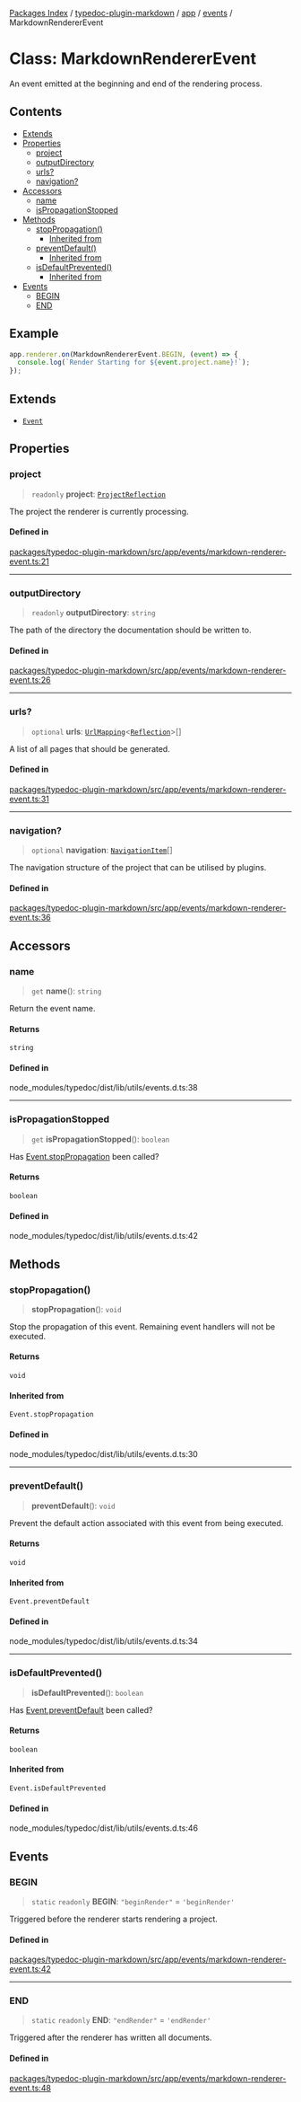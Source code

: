 [Packages Index](../../../../../README.md) / [typedoc-plugin-markdown](../../../../README.md) / [app](../../../README.md) / [events](../README.md) / MarkdownRendererEvent

# Class: MarkdownRendererEvent

An event emitted at the beginning and end of the rendering process.

## Contents

* [Extends](#extends)
* [Properties](#properties)
  * [project](#project)
  * [outputDirectory](#outputdirectory)
  * [urls?](#urls)
  * [navigation?](#navigation)
* [Accessors](#accessors)
  * [name](#name)
  * [isPropagationStopped](#ispropagationstopped)
* [Methods](#methods)
  * [stopPropagation()](#stoppropagation)
    * [Inherited from](#inherited-from)
  * [preventDefault()](#preventdefault)
    * [Inherited from](#inherited-from-1)
  * [isDefaultPrevented()](#isdefaultprevented)
    * [Inherited from](#inherited-from-2)
* [Events](#events)
  * [BEGIN](#begin)
  * [END](#end)

## Example

```ts
app.renderer.on(MarkdownRendererEvent.BEGIN, (event) => {
  console.log(`Render Starting for ${event.project.name}!`);
});
```

## Extends

* [`Event`](https://typedoc.org/api/classes/Event.html)

## Properties

### project

> `readonly` **project**: [`ProjectReflection`](https://typedoc.org/api/classes/Models.ProjectReflection.html)

The project the renderer is currently processing.

#### Defined in

[packages/typedoc-plugin-markdown/src/app/events/markdown-renderer-event.ts:21](https://github.com/typedoc2md/typedoc-plugin-markdown/blob/6040ac7ed52761100f65c71074bb38fe47f3aa71/packages/typedoc-plugin-markdown/src/app/events/markdown-renderer-event.ts#L21)

***

### outputDirectory

> `readonly` **outputDirectory**: `string`

The path of the directory the documentation should be written to.

#### Defined in

[packages/typedoc-plugin-markdown/src/app/events/markdown-renderer-event.ts:26](https://github.com/typedoc2md/typedoc-plugin-markdown/blob/6040ac7ed52761100f65c71074bb38fe47f3aa71/packages/typedoc-plugin-markdown/src/app/events/markdown-renderer-event.ts#L26)

***

### urls?

> `optional` **urls**: [`UrlMapping`](../../../../theme/namespaces/types/interfaces/UrlMapping.md)\<[`Reflection`](https://typedoc.org/api/classes/Models.Reflection.html)>\[]

A list of all pages that should be generated.

#### Defined in

[packages/typedoc-plugin-markdown/src/app/events/markdown-renderer-event.ts:31](https://github.com/typedoc2md/typedoc-plugin-markdown/blob/6040ac7ed52761100f65c71074bb38fe47f3aa71/packages/typedoc-plugin-markdown/src/app/events/markdown-renderer-event.ts#L31)

***

### navigation?

> `optional` **navigation**: [`NavigationItem`](../../../../theme/namespaces/types/interfaces/NavigationItem.md)\[]

The navigation structure of the project that can be utilised by plugins.

#### Defined in

[packages/typedoc-plugin-markdown/src/app/events/markdown-renderer-event.ts:36](https://github.com/typedoc2md/typedoc-plugin-markdown/blob/6040ac7ed52761100f65c71074bb38fe47f3aa71/packages/typedoc-plugin-markdown/src/app/events/markdown-renderer-event.ts#L36)

## Accessors

### name

> `get` **name**(): `string`

Return the event name.

#### Returns

`string`

#### Defined in

node\_modules/typedoc/dist/lib/utils/events.d.ts:38

***

### isPropagationStopped

> `get` **isPropagationStopped**(): `boolean`

Has [Event.stopPropagation](MarkdownPageEvent.md#stoppropagation) been called?

#### Returns

`boolean`

#### Defined in

node\_modules/typedoc/dist/lib/utils/events.d.ts:42

## Methods

### stopPropagation()

> **stopPropagation**(): `void`

Stop the propagation of this event. Remaining event handlers will not be executed.

#### Returns

`void`

#### Inherited from

`Event.stopPropagation`

#### Defined in

node\_modules/typedoc/dist/lib/utils/events.d.ts:30

***

### preventDefault()

> **preventDefault**(): `void`

Prevent the default action associated with this event from being executed.

#### Returns

`void`

#### Inherited from

`Event.preventDefault`

#### Defined in

node\_modules/typedoc/dist/lib/utils/events.d.ts:34

***

### isDefaultPrevented()

> **isDefaultPrevented**(): `boolean`

Has [Event.preventDefault](MarkdownPageEvent.md#preventdefault) been called?

#### Returns

`boolean`

#### Inherited from

`Event.isDefaultPrevented`

#### Defined in

node\_modules/typedoc/dist/lib/utils/events.d.ts:46

## Events

### BEGIN

> `static` `readonly` **BEGIN**: `"beginRender"` = `'beginRender'`

Triggered before the renderer starts rendering a project.

#### Defined in

[packages/typedoc-plugin-markdown/src/app/events/markdown-renderer-event.ts:42](https://github.com/typedoc2md/typedoc-plugin-markdown/blob/6040ac7ed52761100f65c71074bb38fe47f3aa71/packages/typedoc-plugin-markdown/src/app/events/markdown-renderer-event.ts#L42)

***

### END

> `static` `readonly` **END**: `"endRender"` = `'endRender'`

Triggered after the renderer has written all documents.

#### Defined in

[packages/typedoc-plugin-markdown/src/app/events/markdown-renderer-event.ts:48](https://github.com/typedoc2md/typedoc-plugin-markdown/blob/6040ac7ed52761100f65c71074bb38fe47f3aa71/packages/typedoc-plugin-markdown/src/app/events/markdown-renderer-event.ts#L48)
